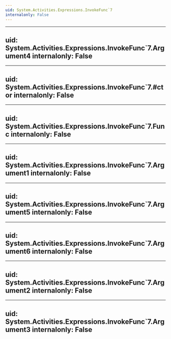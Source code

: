 ```yaml
---
uid: System.Activities.Expressions.InvokeFunc`7
internalonly: False
---
```


---
uid: System.Activities.Expressions.InvokeFunc`7.Argument4
internalonly: False
---

---
uid: System.Activities.Expressions.InvokeFunc`7.#ctor
internalonly: False
---

---
uid: System.Activities.Expressions.InvokeFunc`7.Func
internalonly: False
---

---
uid: System.Activities.Expressions.InvokeFunc`7.Argument1
internalonly: False
---

---
uid: System.Activities.Expressions.InvokeFunc`7.Argument5
internalonly: False
---

---
uid: System.Activities.Expressions.InvokeFunc`7.Argument6
internalonly: False
---

---
uid: System.Activities.Expressions.InvokeFunc`7.Argument2
internalonly: False
---

---
uid: System.Activities.Expressions.InvokeFunc`7.Argument3
internalonly: False
---
